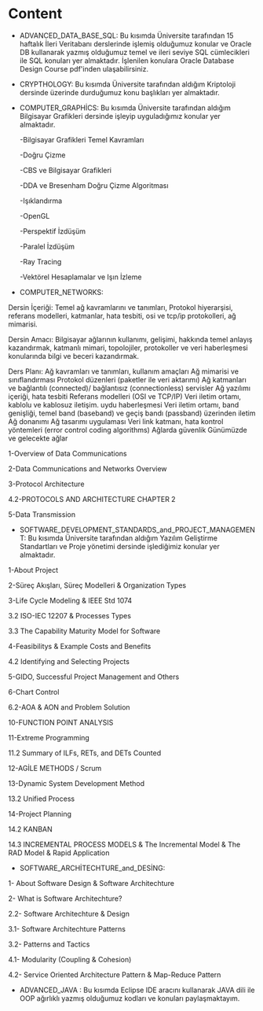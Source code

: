 # Content

* ADVANCED_DATA_BASE_SQL:  Bu kısımda Üniversite tarafından 15 haftalık İleri Veritabanı derslerinde işlemiş olduğumuz konular ve Oracle DB kullanarak yazmış olduğumuz temel ve ileri seviye SQL cümlecikleri ile SQL konuları yer almaktadır. İşlenilen konulara Oracle Database Design Course pdf'inden ulaşabilirsiniz.

* CRYPTHOLOGY: Bu kısımda Üniversite tarafından aldığım Kriptoloji dersinde üzerinde durduğumuz konu başlıkları yer almaktadır.

* COMPUTER_GRAPHİCS: Bu kısımda Üniversite tarafından aldığım Bilgisayar Grafikleri dersinde işleyip uyguladığımız konular yer almaktadır.

  -Bilgisayar Grafikleri Temel Kavramları

  -Doğru Çizme

  -CBS ve Bilgisayar Grafikleri

  -DDA ve Bresenham Doğru Çizme Algoritması

  -Işıklandırma

  -OpenGL

  -Perspektif İzdüşüm

  -Paralel İzdüşüm

  -Ray Tracing

  -Vektörel Hesaplamalar ve Işın İzleme

* COMPUTER_NETWORKS:

Dersin İçeriği: Temel ağ kavramlarını ve tanımları, Protokol hiyerarşisi, referans modelleri, katmanlar, hata tesbiti, osi ve tcp/ip protokolleri, ağ mimarisi.

Dersin Amacı: Bilgisayar ağlarının kullanımı, gelişimi, hakkında temel anlayış kazandırmak, katmanlı mimari, topolojiler, protokoller ve veri haberleşmesi konularında bilgi ve beceri kazandırmak.

Ders Planı:
Ağ kavramları ve tanımları, kullanım amaçları
Ağ mimarisi ve sınıflandırması
Protokol düzenleri (paketler ile veri aktarımı)
Ağ katmanları ve bağlantılı (connected)/ bağlantısız (connectionless) servisler
Ağ yazılımı içeriği, hata tesbiti
Referans modelleri (OSI ve TCP/IP)
Veri iletim ortamı, kablolu ve kablosuz iletişim. uydu haberleşmesi
Veri iletim ortamı, band genişliği, temel band (baseband) ve geçiş bandı (passband) üzerinden iletim
Ağ donanımı
Ağ tasarımı uygulaması
Veri link katmanı, hata kontrol yöntemleri (error control coding algorithms)
Ağlarda güvenlik
Günümüzde ve gelecekte ağlar

1-Overview of Data Communications

2-Data Communications and Networks Overview

3-Protocol Architecture

4.2-PROTOCOLS AND ARCHITECTURE CHAPTER 2

5-Data Transmission

* SOFTWARE_DEVELOPMENT_STANDARDS_and_PROJECT_MANAGEMENT: Bu kısımda Üniversite tarafından aldığım Yazılım Geliştirme Standartları ve Proje yönetimi dersinde işlediğimiz konular yer almaktadır.

1-About Project

2-Süreç Akışları, Süreç Modelleri & Organization Types

3-Life Cycle Modeling & IEEE Std 1074

3.2 ISO-IEC 12207 & Processes Types

3.3 The Capability Maturity Model for Software

4-Feasibilitys & Example Costs and Benefits

4.2 Identifying and Selecting Projects

5-GIDO, Successful Project Management and Others

6-Chart Control

6.2-AOA & AON and Problem Solution

10-FUNCTION POINT ANALYSIS

11-Extreme Programming

11.2 Summary of ILFs, RETs, and DETs Counted

12-AGİLE METHODS / Scrum

13-Dynamic System Development Method

13.2 Unified Process

14-Project Planning

14.2 KANBAN

14.3 INCREMENTAL PROCESS MODELS & The Incremental Model & The RAD Model & Rapid Application

* SOFTWARE_ARCHİTECHTURE_and_DESİNG:

1- About Software Design & Software Architechture

2- What is Software Architechture?

2.2- Software Architechture & Design

3.1- Software Architechture Patterns

3.2- Patterns and Tactics

4.1- Modularity (Coupling & Cohesion)

4.2- Service Oriented Architecture Pattern & Map-Reduce Pattern


* ADVANCED_JAVA : Bu kısımda Eclipse IDE aracını kullanarak JAVA dili ile OOP ağırlıklı yazmış olduğumuz kodları ve konuları paylaşmaktayım.


